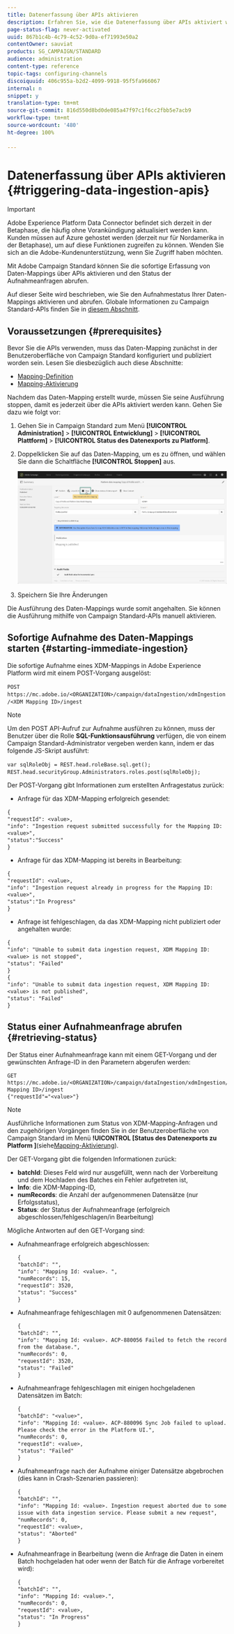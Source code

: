 ```yaml
---
title: Datenerfassung über APIs aktivieren
description: Erfahren Sie, wie die Datenerfassung über APIs aktiviert wird.
page-status-flag: never-activated
uuid: 867b1c4b-4c79-4c52-9d0a-ef71993e50a2
contentOwner: sauviat
products: SG_CAMPAIGN/STANDARD
audience: administration
content-type: reference
topic-tags: configuring-channels
discoiquuid: 406c955a-b2d2-4099-9918-95f5fa966067
internal: n
snippet: y
translation-type: tm+mt
source-git-commit: 816d550d8bd0de085a47f97c1f6cc2fbb5e7acb9
workflow-type: tm+mt
source-wordcount: '480'
ht-degree: 100%

---
```



# Datenerfassung über APIs aktivieren {#triggering-data-ingestion-apis}

>[!IMPORTANT]
>
>Adobe Experience Platform Data Connector befindet sich derzeit in der Betaphase, die häufig ohne Vorankündigung aktualisiert werden kann. Kunden müssen auf Azure gehostet werden (derzeit nur für Nordamerika in der Betaphase), um auf diese Funktionen zugreifen zu können. Wenden Sie sich an die Adobe-Kundenunterstützung, wenn Sie Zugriff haben möchten.

Mit Adobe Campaign Standard können Sie die sofortige Erfassung von Daten-Mappings über APIs aktivieren und den Status der Aufnahmeanfragen abrufen.

Auf dieser Seite wird beschrieben, wie Sie den Aufnahmestatus Ihrer Daten-Mappings aktivieren und abrufen. Globale Informationen zu Campaign Standard-APIs finden Sie in [diesem Abschnitt](../../api/using/get-started-apis.md).

## Voraussetzungen {#prerequisites}

Bevor Sie die APIs verwenden, muss das Daten-Mapping zunächst in der Benutzeroberfläche von Campaign Standard konfiguriert und publiziert worden sein. Lesen Sie diesbezüglich auch diese Abschnitte:

* [Mapping-Definition](../../developing/using/aep-mapping-definition.md)
* [Mapping-Aktivierung](../../developing/using/aep-mapping-activation.md)

Nachdem das Daten-Mapping erstellt wurde, müssen Sie seine Ausführung stoppen, damit es jederzeit über die APIs aktiviert werden kann. Gehen Sie dazu wie folgt vor:

1. Gehen Sie in Campaign Standard zum Menü **[!UICONTROL Administration]** > **[!UICONTROL Entwicklung]** > **[!UICONTROL Plattform]** > **[!UICONTROL Status des Datenexports zu Platform]**.

1. Doppelklicken Sie auf das Daten-Mapping, um es zu öffnen, und wählen Sie dann die Schaltfläche **[!UICONTROL Stoppen]** aus.

   ![](assets/aep_datamapping_stop.png)

1. Speichern Sie Ihre Änderungen

Die Ausführung des Daten-Mappings wurde somit angehalten. Sie können die Ausführung mithilfe von Campaign Standard-APIs manuell aktivieren.

## Sofortige Aufnahme des Daten-Mappings starten {#starting-immediate-ingestion}

Die sofortige Aufnahme eines XDM-Mappings in Adobe Experience Platform wird mit einem POST-Vorgang ausgelöst:

`POST https://mc.adobe.io/<ORGANIZATION>/campaign/dataIngestion/xdmIngestion/<XDM Mapping ID>/ingest`

>[!NOTE]
>
>Um den POST API-Aufruf zur Aufnahme ausführen zu können, muss der Benutzer über die Rolle **SQL-Funktionsausführung** verfügen, die von einem Campaign Standard-Administrator vergeben werden kann, indem er das folgende JS-Skript ausführt:
>
>`var sqlRoleObj = REST.head.roleBase.sql.get();
REST.head.securityGroup.Administrators.roles.post(sqlRoleObj);`

Der POST-Vorgang gibt Informationen zum erstellten Anfragestatus zurück:

* Anfrage für das XDM-Mapping erfolgreich gesendet:

```
{
"requestId": <value>,
"info": "Ingestion request submitted successfully for the Mapping ID: <value>",
"status":"Success"
}
```

* Anfrage für das XDM-Mapping ist bereits in Bearbeitung:

```
{
"requestId": <value>,
"info": "Ingestion request already in progress for the Mapping ID: <value>",
"status":"In Progress"
}
```

* Anfrage ist fehlgeschlagen, da das XDM-Mapping nicht publiziert oder angehalten wurde:

```
{
"info": "Unable to submit data ingestion request, XDM Mapping ID: <value> is not stopped",
"status": "Failed"
}
{
"info": "Unable to submit data ingestion request, XDM Mapping ID: <value> is not published",
"status": "Failed"
}
```

## Status einer Aufnahmeanfrage abrufen {#retrieving-status}

Der Status einer Aufnahmeanfrage kann mit einem GET-Vorgang und der gewünschten Anfrage-ID in den Parametern abgerufen werden:

```
GET https://mc.adobe.io/<ORGANIZATION>/campaign/dataIngestion/xdmIngestion/<XDM Mapping ID>/ingest
{"requestId"="<value>"}
```

>[!NOTE]
Ausführliche Informationen zum Status von XDM-Mapping-Anfragen und den zugehörigen Vorgängen finden Sie in der Benutzeroberfläche von Campaign Standard im Menü **!UICONTROL [Status des Datenexports zu Platform ]**(siehe[Mapping-Aktivierung](../../developing/using/aep-mapping-activation.md)).

Der GET-Vorgang gibt die folgenden Informationen zurück:

* **batchId**: Dieses Feld wird nur ausgefüllt, wenn nach der Vorbereitung und dem Hochladen des Batches ein Fehler aufgetreten ist,
* **Info**: die XDM-Mapping-ID,
* **numRecords**: die Anzahl der aufgenommenen Datensätze (nur Erfolgsstatus),
* **Status**: der Status der Aufnahmeanfrage (erfolgreich abgeschlossen/fehlgeschlagen/in Bearbeitung)

Mögliche Antworten auf den GET-Vorgang sind:

* Aufnahmeanfrage erfolgreich abgeschlossen:

   ```
   {
   "batchId": "",
   "info": "Mapping Id: <value>. ",
   "numRecords": 15,
   "requestId": 3520,
   "status": "Success"
   }
   ```

* Aufnahmeanfrage fehlgeschlagen mit 0 aufgenommenen Datensätzen:

   ```
   {
   "batchId": "",
   "info": "Mapping Id: <value>. ACP-880056 Failed to fetch the record from the database.",
   "numRecords": 0,
   "requestId": 3520,
   "status": "Failed"
   }
   ```

* Aufnahmeanfrage fehlgeschlagen mit einigen hochgeladenen Datensätzen im Batch:

   ```
   {
   "batchId": "<value>",
   "info": "Mapping Id: <value>. ACP-880096 Sync Job failed to upload. Please check the error in the Platform UI.",
   "numRecords": 0,
   "requestId": <value>,
   "status": "Failed"
   }
   ```

* Aufnahmeanfrage nach der Aufnahme einiger Datensätze abgebrochen (dies kann in Crash-Szenarien passieren):

   ```
   {
   "batchId": "",
   "info": "Mapping Id: <value>. Ingestion request aborted due to some issue with data ingestion service. Please submit a new request",
   "numRecords": 0,
   "requestId": <value>,
   "status": "Aborted"
   }
   ```

* Aufnahmeanfrage in Bearbeitung (wenn die Anfrage die Daten in einem Batch hochgeladen hat oder wenn der Batch für die Anfrage vorbereitet wird):

   ```
   {
   "batchId": "",
   "info": "Mapping Id: <value>.",
   "numRecords": 0,
   "requestId": <value>,
   "status": "In Progress"
   }
   ```
